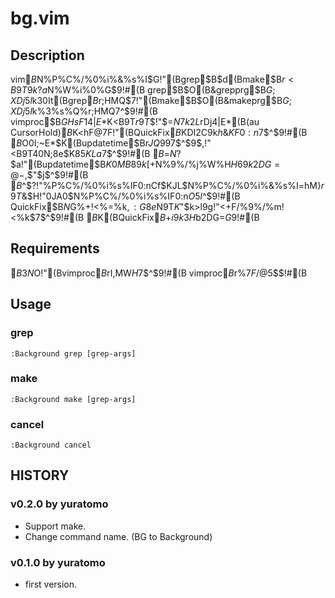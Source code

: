 bg.vim
=======

Description
-----------
vim$B$N%P%C%/%0%i%&%s%I$G!"(Bgrep$B$d(Bmake$B$r<B9T$9$k$?$a$N%W%i%0%$%s$G$9!#(B
grep$B$O(B&grepprg$B$G;XDj$5$l$k30It(Bgrep$B$r;HMQ$7!"(Bmake$B$O(B&makeprg$B$G;XDj$5$l$k%3%s%Q%$%i$r;HMQ$7$^$9!#(B
vimproc$B$GHsF14|E*$K<B9T$r9T$$!"$=$N7k2L$rDj4|E*(B(au CursorHold)$B$K<hF@$7$F!"(BQuickFix$B$KDI2C$9$k$h$&$KF0:n$7$^$9!#(B
$B%P%C%/%0%i%s%I<B9TCf$O0l;~E*$K(Bupdatetime$B$rJQ99$7$^$9$,!"<B9T40N;8e$K85$KLa$7$^$9!#(B
$B$=$N$?$a!"(Bupdatetime$B$K0MB8$9$k$[$+$N%9%/%j%W%H$H6%9g$9$k2DG=@-$,$"$j$^$9!#(B
$B$^$?!"%P%C%/%0%i%s%IF0:nCf$KJL$N%P%C%/%0%i%&%s%I=hM}$r9T$&$H!"0JA0$N%P%C%/%0%i%s%IF0:n$O%-%c%s%;%k$5$l$^$9!#(B
QuickFix$B$N%&%#%s%I%&$G%+!<%=%k$,:G8e$N9T$K$"$k>l9g!"<+F/%9%/%m!<%k$7$^$9!#(B
$B%P%C%/%0%i%&%s%IF0:nCf$K(BQuickFix$B$+$i%8%c%s%W$9$k$3$H$b2DG=$G$9!#(B

Requirements
------------
$B$3$N%9%/%j%W%H$O!"(Bvimproc$B$rI,MW$H$7$^$9!#(B
vimproc$B$r%$%s%9%H!<%k$7$F$/$@$5$$!#(B

Usage
-----

### grep ###
    :Background grep [grep-args]

### make ###
    :Background make [grep-args]

### cancel ###
    :Background cancel


HISTORY
-------

### v0.2.0 by yuratomo ###
* Support make.
* Change command name. (BG to Background)

### v0.1.0 by yuratomo ###
* first version.
